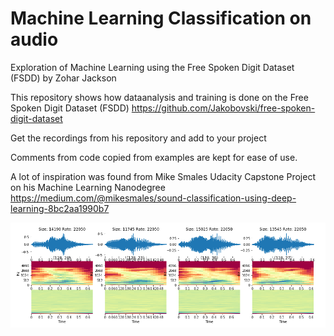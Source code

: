 # Machine Learning Classification on audio
Exploration of Machine Learning using the Free Spoken Digit Dataset (FSDD) by Zohar Jackson

This repository shows how dataanalysis and training is done on the Free Spoken Digit Dataset (FSDD)
https://github.com/Jakobovski/free-spoken-digit-dataset

Get the recordings from his repository and add to your project

Comments from code copied from examples are kept for ease of use.

A lot of inspiration was found from Mike Smales Udacity Capstone Project on his Machine Learning Nanodegree
https://medium.com/@mikesmales/sound-classification-using-deep-learning-8bc2aa1990b7

![Analysis](Analysis.png)
